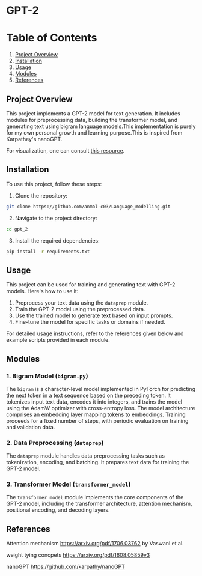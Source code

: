 
# GPT-2
# Table of Contents
1. [Project Overview](#project-overview)
2. [Installation](#installation)
3. [Usage](#Usage)
4. [Modules](#modules)
5. [References](#references)

## Project Overview

This project implements a GPT-2 model for text generation. It includes modules for preprocessing data, building the transformer model, and generating text using bigram language models.This implementation is purely for my own personal growth and learning purpose.This is inspired from Karpathey's nanoGPT.

For visualization, one can consult [this resource](https://bbycroft.net/llm).



## Installation

To use this project, follow these steps:

1. Clone the repository:
```bash
git clone https://github.com/anmol-c03/Language_modelling.git
```

2. Navigate to the project directory:
```bash
cd gpt_2
```


3. Install the required dependencies:
```bash
pip install -r requirements.txt
```

## Usage

This project can be used for training and generating text with GPT-2 models. Here's how to use it:

1. Preprocess your text data using the `dataprep` module.
2. Train the GPT-2 model using the preprocessed data.
3. Use the trained model to generate text based on input prompts.
4. Fine-tune the model for specific tasks or domains if needed.

For detailed usage instructions, refer to the references given below and example scripts provided in each module.

## Modules

### 1. Bigram Model (`bigram.py`)

The `bigram` is a character-level model implemented in PyTorch for predicting the next token in a text sequence based on the preceding token. It tokenizes input text data, encodes it into integers, and trains the model using the AdamW optimizer with cross-entropy loss. The model architecture comprises an embedding layer mapping tokens to embeddings. Training proceeds for a fixed number of steps, with periodic evaluation on training and validation data. 

### 2. Data Preprocessing (`dataprep`)

The `dataprep` module handles data preprocessing tasks such as tokenization, encoding, and batching. It prepares text data for training the GPT-2 model.

### 3. Transformer Model (`transformer_model`)

The `transformer_model` module implements the core components of the GPT-2 model, including the transformer architecture, attention mechanism, positional encoding, and decoding layers.


## References
Attention mechanism https://arxiv.org/pdf/1706.03762 by Vaswani et al.

weight tying concpets https://arxiv.org/pdf/1608.05859v3

nanoGPT https://github.com/karpathy/nanoGPT


